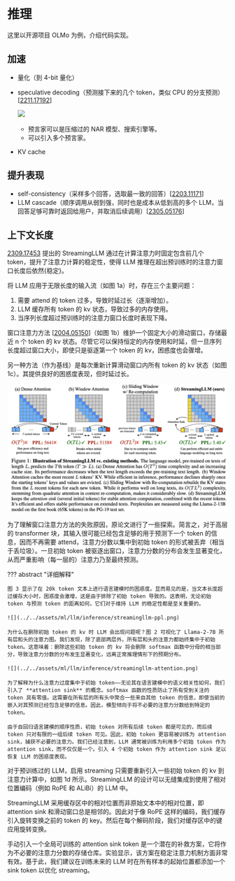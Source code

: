 # 推理

这里以开源项目 OLMo 为例，介绍代码实现。

## 加速

* 量化（到 4-bit 量化）
* speculative decoding（预测接下来的几个 token，类似 CPU 的分支预测）[[2211.17192](https://arxiv.org/abs/2211.17192)]

    ![](https://s2.loli.net/2024/05/24/TaAHMh19xNIXYd3.png)

    * 预言家可以是压缩过的 NAR 模型、搜索引擎等。
    * 可以引入多个预言家。

* KV cache

## 提升表现

* self-consistency（采样多个回答，选取最一致的回答）[[2203.11171](https://arxiv.org/abs/2203.11171)]
* LLM cascade（顺序调用从弱到强，同时也是成本从低到高的多个 LLM，当回答足够可靠时返回给用户，并取消后续调用）[[2305.05176](https://arxiv.org/abs/2305.05176)]

## 上下文长度

[2309.17453](https://arxiv.org/abs/2309.17453) 提出的 StreamingLLM 通过在计算注意力时固定包含前几个 token，提升了注意力计算的稳定性，使得 LLM 推理在超出预训练时的注意力窗口长度后依然{稳定}。

将 LLM 应用于无限长度的输入流（如图 1a）时，存在三个主要问题：

1. 需要 attend 的 token 过多，导致时延过长（逐渐增加）。
1. LLM 缓存所有 token 的 kv 状态，导致过多的内存使用。
1. 当序列长度超过预训练时的注意力窗口长度时表现下降。

窗口注意力方法 [[2004.05150](https://arxiv.org/abs/2004.05150)]（如图 1b）维护一个固定大小的滑动窗口，存储最近 n 个 token 的 kv 状态。尽管它可以保持恒定的内存使用和时延，但一旦序列长度超过窗口大小，即使只是驱逐第一个 token 的 kv，困惑度也会骤增。

另一种方法（作为基线）是每次重新计算滑动窗口内所有 token 的 kv 状态（如图 1c）。其提供良好的困惑度表现，但时延过长。

![](../../assets/ml/llm/inference/streamingllm.png)

为了理解窗口注意力方法的失败原因，原论文进行了一些探索。简言之，对于高层的 transformer 块，其输入很可能已经包含足够的用于预测下一个 token 的信息，因而不再需要 attend，注意力分数以集中到初始 token 的形式被丢弃（相当于丢垃圾）。一旦初始 token 被驱逐出窗口，注意力分数的分布会发生显著变化，从而严重影响（每一层的）注意力乃至最终预测。

??? abstract "详细解释"

    图 3 显示了在 20k token 文本上进行语言建模时的困惑度。显而易见的是，当文本长度超过缓存大小时，困惑度会激增，这是由于排除了初始 token 导致的。这表明，无论初始 token 与预测 token 的距离如何，它们对于维持 LLM 的稳定性都是至关重要的。

    ![](../../assets/ml/llm/inference/streamingllm-ppl.png)

    为什么在删除初始 token 的 kv 时 LLM 会出现问题呢？图 2 可视化了 Llama-2-7B 所有层和头的注意力图。我们发现，除了底部两层外，所有层和头的注意力都始终集中于初始 token。这意味着：删除这些初始 token 的 kv 将会删除 softmax 函数中分母的相当部分，导致注意力分数的分布发生显著变化，远离正常推理情形下的预期分布。

    ![](../../assets/ml/llm/inference/streamingllm-attention.png)

    为了解释为什么注意力过度集中于初始 token——无论其在语言建模中的语义相关性如何，我们引入了 **attention sink** 的概念。softmax 函数的性质防止了所有受到关注的 token 具有零值。这需要在所有层的所有头中聚合一些来自其他 token 的信息，即使当前的嵌入对其预测已经包含足够的信息。因此，模型倾向于将不必要的注意力分数给到特定的 token。

    由于自回归语言建模的顺序性质，初始 token 对所有后续 token 都是可见的，而后续 token 只对有限的一组后续 token 可见。因此，初始 token 更容易被训练为 attention sink，捕获不必要的注意力。我们已经注意到，LLM 通常被训练为利用多个初始 token 作为 attention sink，而不仅仅是一个。引入 4 个初始 token 作为 attention sink 足以恢复 LLM 的困惑度表现。

对于预训练过的 LLM，启用 streaming 只需要重新引入一些初始 token 的 kv 到注意力计算中，如图 1d 所示。StreamingLLM 的设计可以无缝集成到使用了相对位置编码（例如 RoPE 和 ALiBi）的 LLM 中。

StreamingLLM 采用缓存区中的相对位置而非原始文本中的相对位置，即 attention sink 和滑动窗口总是相邻的。因此对于像 RoPE 这样的编码，我们缓存引入旋转变换之前的 token 的 key。然后在每个解码阶段，我们对缓存区中的键应用旋转变换。

手动引入一个全局可训练的 attention sink token 是一个潜在的补救方案，它将作为不必要的注意力分数的存储仓库。实验显示，该方案在稳定注意力机制方面非常有效。基于此，我们建议在训练未来的 LLM 时在所有样本的起始位置都添加一个 sink token 以优化 streaming。
